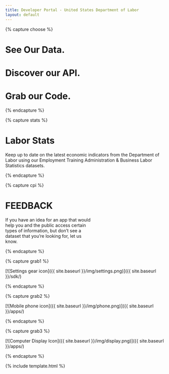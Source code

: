 ```yaml
---
title: Developer Portal - United States Department of Labor
layout: default
---
```


{% capture choose %}

# See Our Data.

# Discover our API.

# Grab our Code.


{% endcapture %}

{% capture stats %}

# Labor Stats

Keep up to date on the latest economic indicators from the Department of Labor using our Employment Training Administration & Business Labor Statistics datasets.

{% endcapture %}

{% capture cpi %}

# FEEDBACK
If you have an idea for an app that would  
help you and the public access certain  
types of information, but don’t see a  
dataset that you’re looking for, let us  
know. 

{% endcapture %}


{% capture grab1 %}

[![Settings gear icon]({{ site.baseurl }}/img/settings.png)]({{ site.baseurl }}/sdk/)

{% endcapture %}

{% capture grab2 %}

[![Mobile phone icon]({{ site.baseurl }}/img/phone.png)]({{ site.baseurl }}/apps/)
  

{% endcapture %}

{% capture grab3 %}

[![Computer Display Icon]({{ site.baseurl }}/img/display.png)]({{ site.baseurl }}/apps/)
 

{% endcapture %}


{% include template.html %}